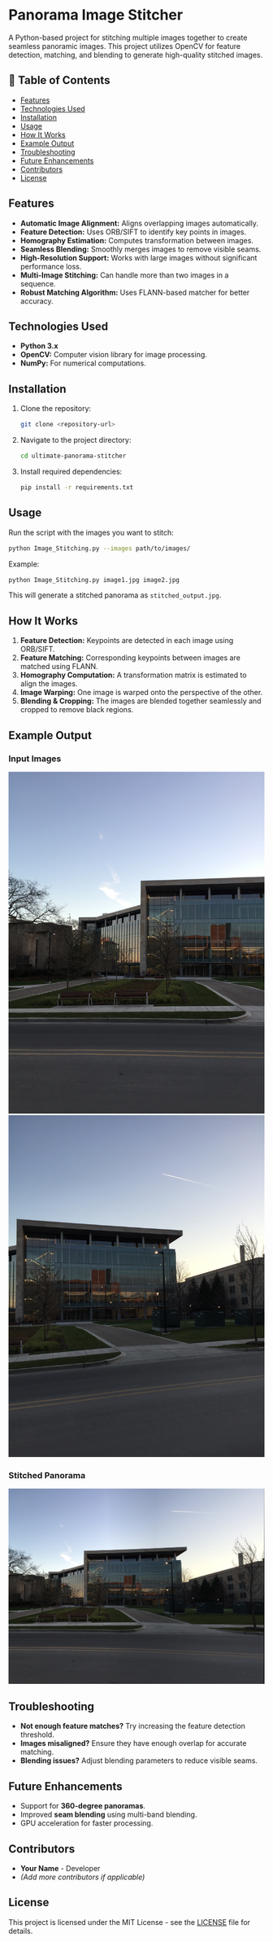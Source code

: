 # Panorama Image Stitcher

A Python-based project for stitching multiple images together to create seamless panoramic images. This project utilizes OpenCV for feature detection, matching, and blending to generate high-quality stitched images.

## 📜 Table of Contents
- [Features](#features)
- [Technologies Used](#technologies-used)
- [Installation](#installation)
- [Usage](#usage)
- [How It Works](#how-it-works)
- [Example Output](#example-output)
- [Troubleshooting](#troubleshooting)
- [Future Enhancements](#future-enhancements)
- [Contributors](#contributors)
- [License](#license)

## Features
- **Automatic Image Alignment:** Aligns overlapping images automatically.
- **Feature Detection:** Uses ORB/SIFT to identify key points in images.
- **Homography Estimation:** Computes transformation between images.
- **Seamless Blending:** Smoothly merges images to remove visible seams.
- **High-Resolution Support:** Works with large images without significant performance loss.
- **Multi-Image Stitching:** Can handle more than two images in a sequence.
- **Robust Matching Algorithm:** Uses FLANN-based matcher for better accuracy.

## Technologies Used
- **Python 3.x**
- **OpenCV:** Computer vision library for image processing.
- **NumPy:** For numerical computations.

## Installation
1. Clone the repository:
   ```sh
   git clone <repository-url>
   ```
2. Navigate to the project directory:
   ```sh
   cd ultimate-panorama-stitcher
   ```
3. Install required dependencies:
   ```sh
   pip install -r requirements.txt
   ```

## Usage
Run the script with the images you want to stitch:
```sh
python Image_Stitching.py --images path/to/images/
```
Example:
```sh
python Image_Stitching.py image1.jpg image2.jpg
```
This will generate a stitched panorama as `stitched_output.jpg`.

## How It Works
1. **Feature Detection:** Keypoints are detected in each image using ORB/SIFT.
2. **Feature Matching:** Corresponding keypoints between images are matched using FLANN.
3. **Homography Computation:** A transformation matrix is estimated to align the images.
4. **Image Warping:** One image is warped onto the perspective of the other.
5. **Blending & Cropping:** The images are blended together seamlessly and cropped to remove black regions.

## Example Output
### Input Images
![Input Image 1](https://github.com/SabrishV/Panorama-Image-Stitcher/blob/main/q11.jpg)
![Input Image 2](https://github.com/SabrishV/Panorama-Image-Stitcher/blob/main/q22.jpg)

### Stitched Panorama
![Output Panorama](https://github.com/SabrishV/Panorama-Image-Stitcher/blob/main/panorama.jpg)


## Troubleshooting
- **Not enough feature matches?** Try increasing the feature detection threshold.
- **Images misaligned?** Ensure they have enough overlap for accurate matching.
- **Blending issues?** Adjust blending parameters to reduce visible seams.

## Future Enhancements
- Support for **360-degree panoramas**.
- Improved **seam blending** using multi-band blending.
- GPU acceleration for faster processing.

## Contributors
- **Your Name** - Developer
- *(Add more contributors if applicable)*

## License
This project is licensed under the MIT License - see the [LICENSE](LICENSE) file for details.
